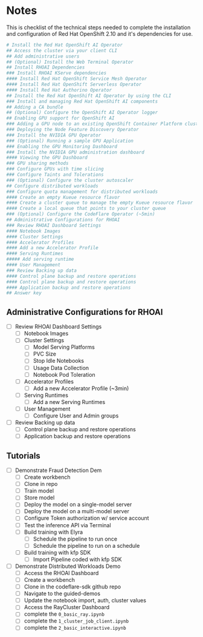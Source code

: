 # Notes

This is checklist of the technical steps needed to complete the installation and configuration of Red Hat OpenShift 2.10 and it's dependencies for use.

```sh
# Install the Red Hat OpenShift AI Operator
## Access the cluster via your client CLI
## Add administrative users
## (Optional) Install the Web Terminal Operator
## Install RHOAI Dependencies
### Install RHOAI KServe dependencies
#### Install Red Hat OpenShift Service Mesh Operator
#### Install Red Hat OpenShift Serverless Operator
#### Install Red Hat Authorino Operator
## Install the Red Hat OpenShift AI Operator by using the CLI
### Install and managing Red Hat OpenShift AI components
## Adding a CA bundle
## (Optional) Configure the OpenShift AI Operator logger
## Enabling GPU support for OpenShift AI
### Adding a GPU node to an existing OpenShift Container Platform cluster
### Deploying the Node Feature Discovery Operator
### Install the NVIDIA GPU Operator
### (Optional) Running a sample GPU Application
### Enabling the GPU Monitoring Dashboard
### Install the NVIDIA GPU administration dashboard
#### Viewing the GPU Dashboard
### GPU sharing methods
### Configure GPUs with time slicing 
### Configure Taints and Tolerations
### (Optional) Configure the cluster autoscaler
## Configure distributed workloads
### Configure quota management for distributed workloads
#### Create an empty Kueue resource flavor
#### Create a cluster queue to manage the empty Kueue resource flavor
#### Create a local queue that points to your cluster queue
### (Optional) Configure the CodeFlare Operator (~5min)
## Administrative Configurations for RHOAI
### Review RHOAI Dashboard Settings
#### Notebook Images
#### Cluster Settings
#### Accelerator Profiles
#### Add a new Accelerator Profile
#### Serving Runtimes
##### Add serving runtime
#### User Management
### Review Backing up data
#### Control plane backup and restore operations
#### Control plane backup and restore operations
#### Application backup and restore operations
## Answer key
```
## Administrative Configurations for RHOAI

- [ ] Review RHOAI Dashboard Settings
  - [ ] Notebook Images
  - [ ] Cluster Settings
    - [ ] Model Serving Platforms
    - [ ] PVC Size
    - [ ] Stop Idle Notebooks
    - [ ] Usage Data Collection
    - [ ] Notebook Pod Toleration
  - [ ] Accelerator Profiles
    - [ ] Add a new Accelerator Profile (~3min)
  - [ ] Serving Runtimes
    - [ ] Add a new Serving Runtimes
  - [ ] User Management
    - [ ] Configure User and Admin groups
- [ ] Review Backing up data
  - [ ] Control plane backup and restore operations
  - [ ] Application backup and restore operations

## Tutorials

- [ ] Demonstrate Fraud Detection Dem
  - [ ] Create workbench
  - [ ] Clone in repo
  - [ ] Train model
  - [ ] Store model
  - [ ] Deploy the model on a single-model server
  - [ ] Deploy the model on a multi-model server
  - [ ] Configure Token authorization w/ service account
  - [ ] Test the inference API via Terminal
  - [ ] Build training with Elyra
    - [ ] Schedule the pipeline to run once
    - [ ] Schedule the pipeline to run on a schedule
  - [ ] Build training with kfp SDK
    - [ ] Import Pipeline coded with kfp SDK
- [ ] Demonstrate Distributed Workloads Demo
  - [ ] Access the RHOAI Dashboard
  - [ ] Create a workbench
  - [ ] Clone in the codeflare-sdk github repo
  - [ ] Navigate to the guided-demos
  - [ ] Update the notebook import, auth, cluster values
  - [ ] Access the RayCluster Dashboard
  - [ ] complete the `0_basic_ray.ipynb`
  - [ ] complete the `1_cluster_job_client.ipynb`
  - [ ] complete the `2_basic_interactive.ipynb`
